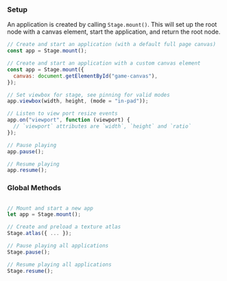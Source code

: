 ### Setup

An application is created by calling `Stage.mount()`.
This will set up the root node with a canvas element, start the application, and return the root node.

```javascript
// Create and start an application (with a default full page canvas)
const app = Stage.mount();

// Create and start an application with a custom canvas element
const app = Stage.mount({
  canvas: document.getElementById("game-canvas"),
});

// Set viewbox for stage, see pinning for valid modes
app.viewbox(width, height, (mode = "in-pad"));

// Listen to view port resize events
app.on("viewport", function (viewport) {
  // `viewport` attributes are `width`, `height` and `ratio`
});

// Pause playing
app.pause();

// Resume playing
app.resume();
```


### Global Methods

```javascript

// Mount and start a new app
let app = Stage.mount();

// Create and preload a texture atlas
Stage.atlas({ ... });

// Pause playing all applications
Stage.pause();

// Resume playing all applications
Stage.resume();
```
